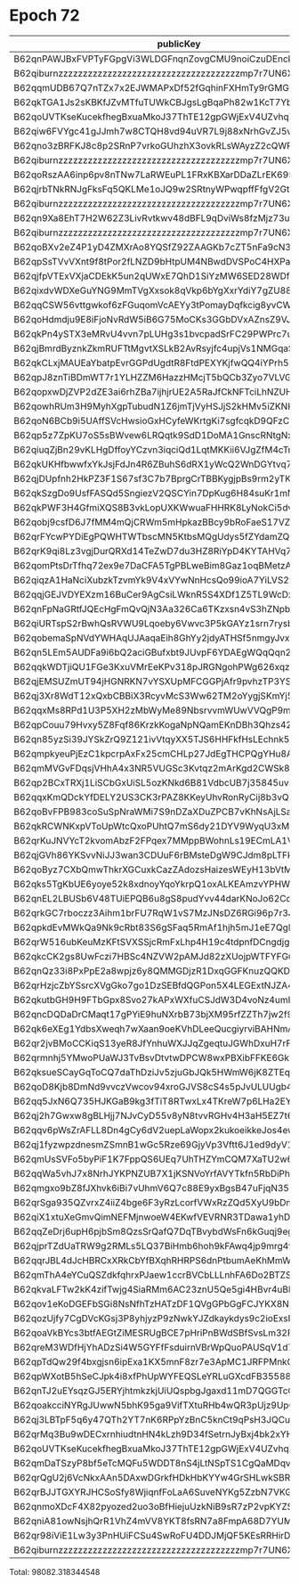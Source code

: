 # Epoch 72

| publicKey                                               | amount         | fee      | amountMina      | feeMina | memo                             | summaryGroup |
|---------------------------------------------------------|----------------|----------|-----------------|---------|----------------------------------|--------------|
| B62qnPAWJBxFVPTyFGpgVi3WLDGFnqnZovgCMU9noiCzuDEnckH18ZA | 31170765684582 | 20000000 | 31170.765684582 | 0.02    | payout from ZKV kobigurk#4945    |              |
| B62qiburnzzzzzzzzzzzzzzzzzzzzzzzzzzzzzzzzzzzzzmp7r7UN6X | 31170765684582 | 20000000 | 31170.765684582 | 0.02    | payout from ZKV kobigurk#4945    |              |
| B62qqmUDB67Q7nTZx7x2EJWMAPxDf52fGqhinFXHmTy9rGMG8uyNHgB | 5498032968091  | 20000000 | 5498.032968091  | 0.02    | payout from ZKV kobigurk#4945    |              |
| B62qkTGA1Js2sKBKfJZvMTfuTUWkCBJgsLgBqaPh82w1KcT7YbcDnjT | 5261826651407  | 20000000 | 5261.826651407  | 0.02    | payout from ZKV kobigurk#4945    |              |
| B62qoUVTKseKucekfhegBxuaMkoJ37ThTE12gpGWjExV4UZvhqZD6w9 | 2519162170220  | 20000000 | 2519.16217022   | 0.02    | 18ffb511b457d03cfc5537696f6faadc |              |
| B62qiw6FVYgc41gJJmh7w8CTQH8vd94uVR7L9j88xNrhGvZJ5vS74og | 2230846449730  | 20000000 | 2230.84644973   | 0.02    | payout from ZKV kobigurk#4945    |              |
| B62qno3zBRFKJ8c8p2SRnP7vrkoGUhzhX3ovkRLsWAyzZ2cQWRovcdr | 2036339588675  | 20000000 | 2036.339588675  | 0.02    | payout from ZKV kobigurk#4945    |              |
| B62qiburnzzzzzzzzzzzzzzzzzzzzzzzzzzzzzzzzzzzzzmp7r7UN6X | 2036339588675  | 20000000 | 2036.339588675  | 0.02    | payout from ZKV kobigurk#4945    |              |
| B62qoRszAA6inp6pv8nTNw7LaRWEuPL1FRxKBXarDDaZLrEK695PsPD | 1683549990034  | 20000000 | 1683.549990034  | 0.02    | 18ffb511b457d03cfc5537696f6faadc |              |
| B62qjrbTNkRNJgFksFq5QKLMe1oJQ9w2SRtnyWPwqpffFfgV2GtubWF | 1678333254113  | 20000000 | 1678.333254113  | 0.02    | payout from ZKV kobigurk#4945    |              |
| B62qiburnzzzzzzzzzzzzzzzzzzzzzzzzzzzzzzzzzzzzzmp7r7UN6X | 1678333254113  | 20000000 | 1678.333254113  | 0.02    | payout from ZKV kobigurk#4945    |              |
| B62qn9Xa8EhT7H2W62Z3LivRvtkwv48dBFL9qDviWs8fzMjz73upbmW | 1465024445475  | 20000000 | 1465.024445475  | 0.02    | payout from ZKV kobigurk#4945    |              |
| B62qiburnzzzzzzzzzzzzzzzzzzzzzzzzzzzzzzzzzzzzzmp7r7UN6X | 1465024445475  | 20000000 | 1465.024445475  | 0.02    | payout from ZKV kobigurk#4945    |              |
| B62qoBXv2eZ4P1yD4ZMXrAo8YQSfZ92ZAAGKb7cZT5nFa9cN33YD2ff | 2199929036571  | 20000000 | 2199.929036571  | 0.02    | payout from ZKV kobigurk#4945    |              |
| B62qpSsTVvVXnt9f8tPor2fLNZD9bHtpUM4NBwdDVSPoC4HXPaHREyQ | 415209732725   | 20000000 | 415.209732725   | 0.02    | payout from ZKV kobigurk#4945    |              |
| B62qjfpVTExVXjaCDEkK5un2qUWxE7QhD1SiYzMW6SED28WDfXsoDi8 | 262760015554   | 20000000 | 262.760015554   | 0.02    | payout from ZKV kobigurk#4945    |              |
| B62qixdvWDXeGuYNG9MmTVgXxsok8qVkp6bYgXxrYdiY7gZU88X6kY7 | 135636354757   | 20000000 | 135.636354757   | 0.02    | payout from ZKV kobigurk#4945    |              |
| B62qqCSW56vttgwkof6zFGuqomVcAEYy3tPomayDqfkcig8yvCWt5pn | 129510484888   | 20000000 | 129.510484888   | 0.02    | payout from ZKV kobigurk#4945    |              |
| B62qoHdmdju9E8iFjoNvRdW5iB6G75MoCKs3GGbDVxAZnsZ9VJj8kRk | 56245158210    | 20000000 | 56.24515821     | 0.02    | payout from ZKV kobigurk#4945    |              |
| B62qkPn4ySTX3eMRvU4vvn7pLUHg3s1bvcpadSrFC29PWPrc7uTfBNH | 52916930635    | 20000000 | 52.916930635    | 0.02    | payout from ZKV kobigurk#4945    |              |
| B62qjBmrdByznkZkmRUFTtMgvtXSLkB2AvRsyjfc4upjVs1NMGqaSK6 | 52332927522    | 20000000 | 52.332927522    | 0.02    | payout from ZKV kobigurk#4945    |              |
| B62qkCLxjMAUEaYbatpEvrGGPdUgdtR8FtdPEXYKjfwQQ4iYPrh53Yn | 52329707099    | 20000000 | 52.329707099    | 0.02    | payout from ZKV kobigurk#4945    |              |
| B62qpJ8znTiBDmWT7r1YLHZZM6HazzHMcjT5bQCb3Zyo7VLVG4XN1f6 | 48273226105    | 20000000 | 48.273226105    | 0.02    | payout from ZKV kobigurk#4945    |              |
| B62qopxwDjZVP2dZE3ai6rhZBa7ijhjrUE2A5RaJfCkNFTciLhNZUHV | 47159925532    | 20000000 | 47.159925532    | 0.02    | payout from ZKV kobigurk#4945    |              |
| B62qowhRUm3H9MyhXgpTubudN1Z6jmTjVyHSJjS2kHMv5iZKNKhz1Sx | 39715942942    | 20000000 | 39.715942942    | 0.02    | payout from ZKV kobigurk#4945    |              |
| B62qoN6BCb9i5UAffSVcHwsioGxHCyfeWKrtgKi7sgfcqkD9QFzCEb9 | 39542666867    | 20000000 | 39.542666867    | 0.02    | payout from ZKV kobigurk#4945    |              |
| B62qp5z7ZpKU7oS5sBWvew6LRQqtk9SdD1DoMA1GnscRNtgNxhRzz6C | 38820015980    | 20000000 | 38.82001598     | 0.02    | payout from ZKV kobigurk#4945    |              |
| B62qiuqZjBn29vKLHgDffoyYCzvn3iqciQd1LqtMKKii6VJgZfM4cTm | 30445392106    | 20000000 | 30.445392106    | 0.02    | payout from ZKV kobigurk#4945    |              |
| B62qkUKHfbwwfxYkJsjFdJn4R6ZBuhS6dRX1yWcQ2WnDGYtvq74jE4Y | 27317392787    | 20000000 | 27.317392787    | 0.02    | payout from ZKV kobigurk#4945    |              |
| B62qjDUpfnh2HkPZ3F1S67sf3C7b7BprgCrTBBKygjpBs9rm2yTK6fb | 24367000641    | 20000000 | 24.367000641    | 0.02    | payout from ZKV kobigurk#4945    |              |
| B62qkSzgDo9UsfFASQd5SngiezV2QSCYin7DpKug6H84suKr1mMfsyu | 18449201633    | 20000000 | 18.449201633    | 0.02    | payout from ZKV kobigurk#4945    |              |
| B62qkPWF3H4GfmiXQS8B3vkLopUXKWwuaFHHRK8LyNokCi5dvhKvAwT | 18090978826    | 20000000 | 18.090978826    | 0.02    | payout from ZKV kobigurk#4945    |              |
| B62qobj9csfD6J7fMM4mQjCRWm5mHpkazBBcy9bRoFaeS17VZcQVDLp | 12769280838    | 20000000 | 12.769280838    | 0.02    | payout from ZKV kobigurk#4945    |              |
| B62qrFYcwPYDiEgPQWHTWTbscMN5KtbsMQgUdys5fZYdamZQNJbM4MN | 12471775089    | 20000000 | 12.471775089    | 0.02    | payout from ZKV kobigurk#4945    |              |
| B62qrK9qi8Lz3vgjDurQRXd14TeZwD7du3HZ8RiYpD4KYTAHVq7rX3g | 10913936193    | 20000000 | 10.913936193    | 0.02    | payout from ZKV kobigurk#4945    |              |
| B62qomPtsDrTfhq72ex9e7DaCFA5TgPBLweBim8Gaz1oqBMetzAtQUD | 10364252428    | 20000000 | 10.364252428    | 0.02    | payout from ZKV kobigurk#4945    |              |
| B62qiqzA1HaNciXubzkTzvmYk9V4xVYwNnHcsQo99ioA7YiLVS2yvwD | 10242245241    | 20000000 | 10.242245241    | 0.02    | payout from ZKV kobigurk#4945    |              |
| B62qqjGEJVDYEXzm16BuCer9AgCsiLWknR5S4XDf1Z5TL9WcDxdtrPB | 9582034627     | 20000000 | 9.582034627     | 0.02    | payout from ZKV kobigurk#4945    |              |
| B62qnFpNaGRtfJQEcHgFmQvQjN3Aa326Ca6TKzxsn4vS3hZNpbJAEHv | 8663139377     | 20000000 | 8.663139377     | 0.02    | payout from ZKV kobigurk#4945    |              |
| B62qiURTspS2rBwhQsRVWU9Lqoeby6Vwvc3P5kGAYz1srn7rysbH78X | 7035823150     | 20000000 | 7.03582315      | 0.02    | payout from ZKV kobigurk#4945    |              |
| B62qobemaSpNVdYWHAqUJAaqaEih8GhYy2jdyATHSf5nmgyJvxoA358 | 6648278671     | 20000000 | 6.648278671     | 0.02    | payout from ZKV kobigurk#4945    |              |
| B62qn5LEm5AUDFa9i6bQ2aciGBufxbt9JUvpF6YDAEgWQqQqn2MSnr7 | 6622573372     | 20000000 | 6.622573372     | 0.02    | payout from ZKV kobigurk#4945    |              |
| B62qqkWDTjiQU1FGe3KxuVMrEeKPv318pJRGNgohPWg626xqzyQZuzb | 5432981331     | 20000000 | 5.432981331     | 0.02    | payout from ZKV kobigurk#4945    |              |
| B62qjEMSUZmUT94jHGNRKN7vYSXUpMFCGGPjAfr9pvhzTP3YSo3LNgg | 5199076638     | 20000000 | 5.199076638     | 0.02    | payout from ZKV kobigurk#4945    |              |
| B62qj3Xr8WdT12xQxbCBBiX3RcyvMcS3Ww62TM2oYygjSKmYj5K3rGM | 4851930057     | 20000000 | 4.851930057     | 0.02    | payout from ZKV kobigurk#4945    |              |
| B62qqxMs8RPd1U3P5XH2zMbWyMe89NbsrvvmWUwVVQgP9mNwZFVAGAx | 4761638332     | 20000000 | 4.761638332     | 0.02    | payout from ZKV kobigurk#4945    |              |
| B62qpCouu79Hvxy5Z8Fqf86KrzkKogaNpNQamEKnDBh3Qhzs42ZAZVE | 4424603132     | 20000000 | 4.424603132     | 0.02    | payout from ZKV kobigurk#4945    |              |
| B62qn85yzSi39JYSkZrQ9Z121ivVtqyXX5TJS6HHFkfHsLEchnk5Kv7 | 3421413829     | 20000000 | 3.421413829     | 0.02    | payout from ZKV kobigurk#4945    |              |
| B62qmpkyeuPjEzC1kpcrpAxFx25cmCHLp27JdEgTHCPQgYHu8AMoBAk | 3351801037     | 20000000 | 3.351801037     | 0.02    | payout from ZKV kobigurk#4945    |              |
| B62qmMVGvFDqsjVHhA4x3NR5VUGSc3Kvtqz2mArKgd2CWSk8VZR7CHj | 3351508007     | 20000000 | 3.351508007     | 0.02    | payout from ZKV kobigurk#4945    |              |
| B62qp2BCxTRXj1LiSCbGxUiSL5ozKNkd6B81VdbcUB7j35845uvSg2a | 3351136984     | 20000000 | 3.351136984     | 0.02    | payout from ZKV kobigurk#4945    |              |
| B62qqxKmQDckYfDELY2US3CK3rPAZ8KKeyUhvRonRyCij8b3vQDwFVn | 3309162119     | 20000000 | 3.309162119     | 0.02    | payout from ZKV kobigurk#4945    |              |
| B62qoBvFPB983coSuSpNraWMi7S9nDZaXDuZPCB7vKhNsAjLSauDm4Z | 3266675752     | 20000000 | 3.266675752     | 0.02    | payout from ZKV kobigurk#4945    |              |
| B62qkRCWNKxpVToUpWtcQxoPUhtQ7mS6dy21DYV9WyqU3xMW185ReqF | 3041875856     | 20000000 | 3.041875856     | 0.02    | payout from ZKV kobigurk#4945    |              |
| B62qrKuJNVYcT2kvomAbzF2FPqex7MMppBWohnLs19ECmLA1V5mDxeB | 2752504785     | 20000000 | 2.752504785     | 0.02    | payout from ZKV kobigurk#4945    |              |
| B62qjGVh86YKSvvNiJJ3wan3CDUuF6rBMsteDgW9CJdm8pLTFkNMKWJ | 2399503973     | 20000000 | 2.399503973     | 0.02    | payout from ZKV kobigurk#4945    |              |
| B62qoByz7CXbQmwThkrXGCuxkCazZAdozsHaizesWEyH13bVtMrgBcE | 2119724825     | 20000000 | 2.119724825     | 0.02    | payout from ZKV kobigurk#4945    |              |
| B62qks5TgKbUE6yoye52k8xdnoyYqoYkrpQ1oxALKEAmzvYPHWLfW5A | 1994607755     | 20000000 | 1.994607755     | 0.02    | payout from ZKV kobigurk#4945    |              |
| B62qnEL2LBUSb6V48TUiEPQB6u8gS8pudYvv44darKNoJo62Cd6S9zB | 1879083023     | 20000000 | 1.879083023     | 0.02    | payout from ZKV kobigurk#4945    |              |
| B62qrkGC7rboczz3Aihm1brFU7RqW1vS7MzJNsDZ6RGi96p7r3JdEmt | 1855949275     | 20000000 | 1.855949275     | 0.02    | payout from ZKV kobigurk#4945    |              |
| B62qpkdEvMWkQa9Nk9cRbt83S6gSFaq5RmAf1hjh5mJ1eE7QgboNwpQ | 1765878347     | 20000000 | 1.765878347     | 0.02    | payout from ZKV kobigurk#4945    |              |
| B62qrW516ubKeuMzKFtSVXSSjcRmFxLhp4H19c4tdpnfDCngdjgJpZG | 1685324728     | 20000000 | 1.685324728     | 0.02    | payout from ZKV kobigurk#4945    |              |
| B62qkcCK2gs8UwFczi7HBSc4NZVW2pAMJd82zXUojpWTFYFGuZLxrHU | 1591273625     | 20000000 | 1.591273625     | 0.02    | payout from ZKV kobigurk#4945    |              |
| B62qnQz33i8PxPpE2a8wpjz6y8QMMGDjzR1DxqGGFKnuzQQKD6a917B | 1456611119     | 20000000 | 1.456611119     | 0.02    | payout from ZKV kobigurk#4945    |              |
| B62qrHzjcZbYSsrcXVgGko7go1DzSEBfdQGPon5X4LEGExtNJZA4ECj | 1280289900     | 20000000 | 1.2802899       | 0.02    | payout from ZKV kobigurk#4945    |              |
| B62qkutbGH9H9FTbGpx8Svo27kAPxWXfuCSJdW3D4voNz4umHAAUcUH | 1261116896     | 20000000 | 1.261116896     | 0.02    | payout from ZKV kobigurk#4945    |              |
| B62qncDQDaDrCMaqt17gPYiE9huNXrbB73bjXM95rfZZTh7jw2f9EvR | 1186625614     | 20000000 | 1.186625614     | 0.02    | payout from ZKV kobigurk#4945    |              |
| B62qk6eXEg1YdbsXweqh7wXaan9oeKVhDLeeQucgiyrviBAHNmA7mEi | 1173766167     | 20000000 | 1.173766167     | 0.02    | payout from ZKV kobigurk#4945    |              |
| B62qr2jvBMoCCKiqS13yeR8JfYnhuWXJJqZgeqtuJGWhDxuH7rFTNPb | 1164209394     | 20000000 | 1.164209394     | 0.02    | payout from ZKV kobigurk#4945    |              |
| B62qrmnhj5YMwoPUaWJ3TvBsvDtvtwDPCW8wxPBXibFFKE6GkY14KPP | 1060816141     | 20000000 | 1.060816141     | 0.02    | payout from ZKV kobigurk#4945    |              |
| B62qksueSCayGqToCQ7daThDziJv5zjuGbJQk5HWmW6jK8ZTEqbSTWp | 1029807643     | 20000000 | 1.029807643     | 0.02    | payout from ZKV kobigurk#4945    |              |
| B62qoD8Kjb8DmNd9vvczVwcov94xroGJVS8cS4s5pJvULUUgb4rRtrE | 986747715      | 20000000 | 0.986747715     | 0.02    | payout from ZKV kobigurk#4945    |              |
| B62qq5JxN6Q735HJKGaB9kg3fTiT8RTwxLx4TKreW7p6LHa2EYN51s1 | 958106786      | 20000000 | 0.958106786     | 0.02    | payout from ZKV kobigurk#4945    |              |
| B62qj2h7Gwxw8gBLHjj7NJvCyD55v8yN8tvvRGHv4H3aH5EZ7t695DD | 708201858      | 20000000 | 0.708201858     | 0.02    | payout from ZKV kobigurk#4945    |              |
| B62qqv6pWsZrAFLL8Dn4gCy6dV2uepLaWopx2kukoeikkeJos4ewbBt | 573169834      | 20000000 | 0.573169834     | 0.02    | payout from ZKV kobigurk#4945    |              |
| B62qj1fyzwpzdnesmZSmnB1wGc5Rze69GjyVp3Vftt6J1ed9dyV1BT9 | 382603537      | 20000000 | 0.382603537     | 0.02    | payout from ZKV kobigurk#4945    |              |
| B62qmUsSVFo5byPiF1K7FppQS6UEq7UhTHZYmCQM7XaTU2w6Fci75CP | 311411563      | 20000000 | 0.311411563     | 0.02    | payout from ZKV kobigurk#4945    |              |
| B62qqWa5vhJ7x8NrhJYKPNZUB7X1jKSNVoYrfAVYTkfn5RbDiPhxEiz | 283130532      | 20000000 | 0.283130532     | 0.02    | payout from ZKV kobigurk#4945    |              |
| B62qmgxo9bZ8fJXhvk6iBi7vUhmV6Q7c88E9yxBgsB47uFjqN35oRus | 224486642      | 20000000 | 0.224486642     | 0.02    | payout from ZKV kobigurk#4945    |              |
| B62qrSga935QZvrxZ4iiZ4bge6F3yRzLcorfVWxRzZQd5XyU9bDmScc | 196938583      | 20000000 | 0.196938583     | 0.02    | payout from ZKV kobigurk#4945    |              |
| B62qiX1xtuXeGmvQimNEFMjnwoeW4EKwfVEVRNR3TDawa1yhDCbC6vU | 175622392      | 20000000 | 0.175622392     | 0.02    | payout from ZKV kobigurk#4945    |              |
| B62qqZeDrj6upH6pjbSm8QzsSrQafQ7DqTBvybdWsFn6kGuqj9egfyY | 160296298      | 20000000 | 0.160296298     | 0.02    | payout from ZKV kobigurk#4945    |              |
| B62qjprTZdUaTRW9g2RMLs5LQ37BiHmb6hoh9kFAwq4jp9mrg4fLJvK | 134540605      | 20000000 | 0.134540605     | 0.02    | payout from ZKV kobigurk#4945    |              |
| B62qqrJBL4dJcHBRCxXRkCbYfBXqhRHRPS6dnPtbumAeKhMmWzQ3c4b | 134511289      | 20000000 | 0.134511289     | 0.02    | payout from ZKV kobigurk#4945    |              |
| B62qmThA4eYCuQSZdkfqhrxPJaew1ccrBVCbLLLnhFA6Do2BTZSVS7D | 131197978      | 20000000 | 0.131197978     | 0.02    | payout from ZKV kobigurk#4945    |              |
| B62qkvaLFTw2kK4zifTwjg4SiaRMm6AC23znU5Qe5gi4HBvr4uBLEQu | 126917563      | 20000000 | 0.126917563     | 0.02    | payout from ZKV kobigurk#4945    |              |
| B62qov1eKoDGEFbSGi8NsNfhTzHATzDF1QVgGPbGgFCJYKX8NSVva1T | 105535654      | 20000000 | 0.105535654     | 0.02    | payout from ZKV kobigurk#4945    |              |
| B62qozUjfy7CgDVcKGsj3P8yhjyzP9zNwkYJZdkaykdys9c2ioExsK4 | 98148518       | 20000000 | 0.098148518     | 0.02    | payout from ZKV kobigurk#4945    |              |
| B62qoaVkBYcs3btfAEGtZiMESRUgBCE7pHriPnBWdSBfSvsLm32FNGr | 89289775       | 20000000 | 0.089289775     | 0.02    | payout from ZKV kobigurk#4945    |              |
| B62qreM3WDfHjYhADzSi4W5GYFfFsduirnVBrWpQuoPAUSqV1d7FkZS | 85537192       | 20000000 | 0.085537192     | 0.02    | payout from ZKV kobigurk#4945    |              |
| B62qpTdQw29f4bxgjsn6ipExa1KX5mnF8zr7e3ApMC1JRFPMnkQp4tR | 56833369       | 20000000 | 0.056833369     | 0.02    | payout from ZKV kobigurk#4945    |              |
| B62qpWXotB5hSeCJpk4i8xfPhUpWYFEQSLeYRLuGXcdFB35588y6tD3 | 49352364       | 20000000 | 0.049352364     | 0.02    | payout from ZKV kobigurk#4945    |              |
| B62qnTJ2uEYsqzGJ5ERYjhtmkzkjUiUQspbgJgaxd11mD7QGGTcCrNU | 44280196       | 20000000 | 0.044280196     | 0.02    | payout from ZKV kobigurk#4945    |              |
| B62qoakcciNYRgJUwwN5bhK95ga9VifTXtuRHb4wQR3pUjz9UpQmZx3 | 31904443       | 20000000 | 0.031904443     | 0.02    | payout from ZKV kobigurk#4945    |              |
| B62qj3LBTpF5q6y47QTh2YT7nK6RPpYzBnC5knCt9qPsH3JQCu2JFL9 | 30486193       | 20000000 | 0.030486193     | 0.02    | payout from ZKV kobigurk#4945    |              |
| B62qrMq3Bu9wDECxrnhiudtnHN4kLzh9D34fSetrnJyBxj4bk2xYHS3 | 11650908       | 20000000 | 0.011650908     | 0.02    | payout from ZKV kobigurk#4945    |              |
| B62qoUVTKseKucekfhegBxuaMkoJ37ThTE12gpGWjExV4UZvhqZD6w9 | 4871642        | 20000000 | 0.004871642     | 0.02    | 18ffb511b457d03cfc5537696f6faadc |              |
| B62qmDaTSzyP8bf5eTcMQFu5WDDT8nS4jLtNSpTS1CgQaMDqvs9jTr8 | 6425773        | 20000000 | 0.006425773     | 0.02    | payout from ZKV kobigurk#4945    |              |
| B62qrQgU2j6VcNkxAAn5DAxwDGrkfHDkHbKYYw4GrSHLwkSBR5TY6sw | 2792928        | 20000000 | 0.002792928     | 0.02    | payout from ZKV kobigurk#4945    |              |
| B62qrBJJTGXYRJHCSoSfy8WjiqnfFoLaA6SuveNYKg5ZzbN7VKGidbt | 2085973        | 20000000 | 0.002085973     | 0.02    | payout from ZKV kobigurk#4945    |              |
| B62qnmoXDcF4X82pyozed2uo3oBfHiejuUzkNiB9sR7zP2vpKYZSrKf | 601738         | 20000000 | 0.000601738     | 0.02    | payout from ZKV kobigurk#4945    |              |
| B62qniA81owNsjhQrR1VhZ4mVV8YKT8fsRN7a8FmpA68D7YUMnSHwxE | 162407         | 20000000 | 0.000162407     | 0.02    | payout from ZKV kobigurk#4945    |              |
| B62qr98iViE1Lw3y3PnHUiFCSu4SwRoFU4DDJMjQF5KEsRRHirDDqDt | 478            | 20000000 | 4.78e-7         | 0.02    | payout from ZKV kobigurk#4945    |              |
| B62qiburnzzzzzzzzzzzzzzzzzzzzzzzzzzzzzzzzzzzzzmp7r7UN6X | 4320000000000  | 20000000 | 4320            | 0.02    | 18ffb511b457d03cfc5537696f6faadc | 1            |

Total: 98082.318344548
